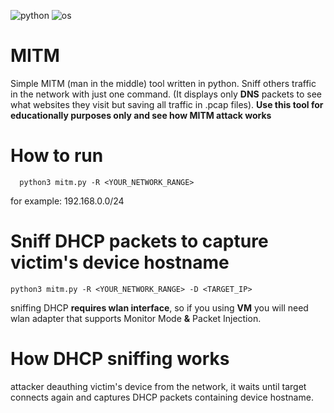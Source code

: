 ![python](https://img.shields.io/badge/Python-3.10.12-blue)
![os](https://img.shields.io/badge/OS-Linux-Yellow)
# MITM

Simple MITM (man in the middle) tool written in python.
Sniff others traffic in the network with just one command. (It displays only **DNS** packets to see what websites they visit but saving all traffic in .pcap files).
**Use this tool for educationally purposes only and see how MITM attack works**

# How to run
```
  python3 mitm.py -R <YOUR_NETWORK_RANGE>
```
for example: 192.168.0.0/24
# Sniff DHCP packets to capture victim's device hostname
```
python3 mitm.py -R <YOUR_NETWORK_RANGE> -D <TARGET_IP>
```
sniffing DHCP **requires wlan interface**, so if you using **VM** you will need wlan adapter that supports Monitor Mode **&** Packet Injection.

# How DHCP sniffing works
attacker deauthing victim's device from the network, it waits until target connects again and captures DHCP packets containing device hostname.
